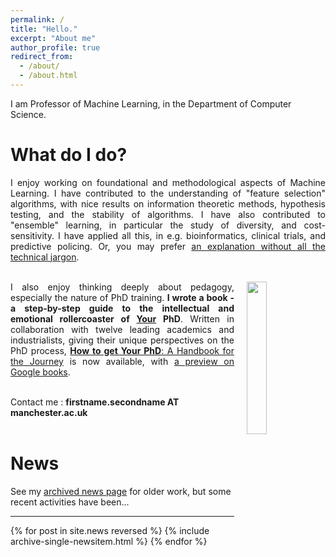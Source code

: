 ```yaml
---
permalink: /
title: "Hello."
excerpt: "About me"
author_profile: true
redirect_from: 
  - /about/
  - /about.html
---
```


I am Professor of Machine Learning, in the Department of Computer Science.<br>

What do I do?
======
<div style="text-align: justify;">
I enjoy working on foundational and methodological aspects of Machine Learning.
I have contributed to the understanding of "feature selection" algorithms, with nice results on information theoretic methods, hypothesis testing, and the stability of algorithms.
I have also contributed to "ensemble" learning, in particular the study of diversity, and cost-sensitivity.
I have applied all this, in e.g. bioinformatics, clinical trials, and predictive policing.
Or, you may prefer <a href="{{ base_path }}/nojargon">an explanation without all the technical jargon</a>.<br><br>
</div>

<p style="padding-top: 0px; vertical-align: top; text-align: justify;">
  <a href="<a href="https://www.amazon.co.uk/dp/0198866925/">
    <img src="https://cdn.waterstones.com/bookjackets/large/9780/1988/9780198866923.jpg"
         style="width:25%; min-width:3cm; align:center; vertical-align:top; float:right; padding-left:20px; padding-bottom:10px; padding-top:0px;" />
  </a>
  I also enjoy thinking deeply about pedagogy, especially the nature of PhD training.
  <b>I wrote a book - a step-by-step guide to the intellectual and emotional rollercoaster of <u>Your</u> PhD</b>.
  Written in collaboration with twelve leading academics and industrialists, giving their unique perspectives on the PhD process,
  <a href="https://www.amazon.co.uk/dp/0198866925/"><b>How to get Your PhD</b>: A Handbook for the Journey</a> is now available, with
  <a href="https://www.google.co.uk/books/edition/How_to_Get_Your_PhD/nX4fEAAAQBAJ?hl=en&gbpv=0">a preview on Google books</a>.
</p>

<br>
Contact me : <b>firstname.secondname AT manchester.ac.uk</b><br>
<br>

News
===

See my <a href="{{ base_path }}/newsarchive">archived news page</a> for older work, but some recent activities have been...

<hr>

{% for post in site.news reversed %}
  {% include archive-single-newsitem.html %}
{% endfor %}



